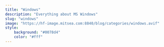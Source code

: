 ```yaml
---
title: "Windows"
description: "Everything about MS Windows"
slug: "windows"
image: "https://hf-image.mitsea.com:8840/blog/categories/windows.avif"
style:
    background: "#0078d4"
    color: "#fff"
---
```

